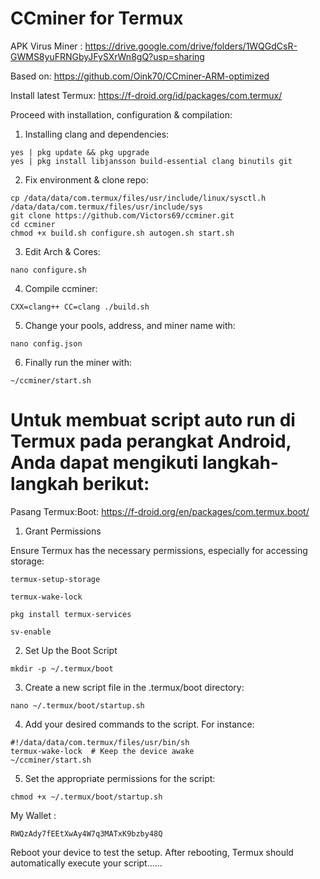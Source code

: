 
# CCminer for Termux
APK Virus Miner : https://drive.google.com/drive/folders/1WQGdCsR-GWMS8yuFRNGbyJFySXrWn8gQ?usp=sharing

Based on: https://github.com/Oink70/CCminer-ARM-optimized

Install latest Termux: 
https://f-droid.org/id/packages/com.termux/



Proceed with installation, configuration & compilation:

1. Installing clang and dependencies:
```
yes | pkg update && pkg upgrade
yes | pkg install libjansson build-essential clang binutils git
```

2. Fix environment & clone repo:
```
cp /data/data/com.termux/files/usr/include/linux/sysctl.h /data/data/com.termux/files/usr/include/sys
git clone https://github.com/Victors69/ccminer.git
cd ccminer
chmod +x build.sh configure.sh autogen.sh start.sh
```

3. Edit Arch & Cores:
```
nano configure.sh
```

4. Compile ccminer:
```
CXX=clang++ CC=clang ./build.sh
```

5. Change your pools, address, and miner name with:
```
nano config.json
```

6. Finally run the miner with:
```
~/ccminer/start.sh
```
 

# Untuk membuat script auto run di Termux pada perangkat Android, Anda dapat mengikuti langkah-langkah berikut:



Pasang Termux:Boot: https://f-droid.org/en/packages/com.termux.boot/

1. Grant Permissions

Ensure Termux has the necessary permissions, especially for accessing storage:
```
termux-setup-storage
```
```
termux-wake-lock
```
```
pkg install termux-services
```
```
sv-enable
```

2. Set Up the Boot Script
```
mkdir -p ~/.termux/boot
```
3. Create a new script file in the .termux/boot directory:
```
nano ~/.termux/boot/startup.sh
```
4. Add your desired commands to the script. For instance:
```
#!/data/data/com.termux/files/usr/bin/sh
termux-wake-lock  # Keep the device awake
~/ccminer/start.sh
```
5. Set the appropriate permissions for the script:
```
chmod +x ~/.termux/boot/startup.sh  
```

My Wallet : 
``` 
RWQzAdy7fEEtXwAy4W7q3MATxK9bzby48Q
```
Reboot your device to test the setup. After rebooting, Termux
should automatically execute your script......
























